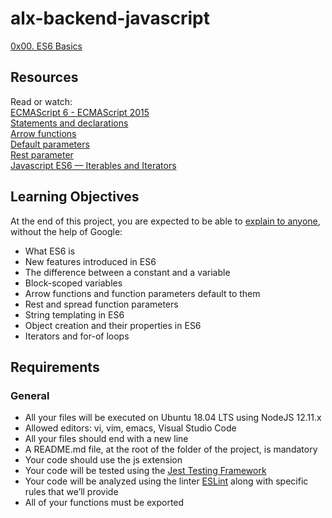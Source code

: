 # alx-backend-javascript  
[0x00. ES6 Basics](https://intranet.alxswe.com/projects/1224#task-11563)  
## Resources  
Read or watch:  
[ECMAScript 6 - ECMAScript 2015](https://intranet.alxswe.com/rltoken/NW1dFLFExQ12_hD8yvkV3A)  
[Statements and declarations](https://intranet.alxswe.com/rltoken/sroRUsUvOZV28V99MHDenw)  
[Arrow functions](https://intranet.alxswe.com/rltoken/N2WLylppCtkkX3YFFtyUHw)  
[Default parameters](https://intranet.alxswe.com/rltoken/kbw9gMO6sdeOKAY23SYVgA)  
[Rest parameter](https://intranet.alxswe.com/rltoken/erZfCvacuGVk9z1CQlJvYQ)  
[Javascript ES6 — Iterables and Iterators](https://intranet.alxswe.com/rltoken/JBRaxZsT3mwIGkG6MxeTTg)  
## Learning Objectives  
At the end of this project, you are expected to be able to [explain to anyone](https://fs.blog/feynman-learning-technique/), without the help of Google:  
+ What ES6 is  
+ New features introduced in ES6
+ The difference between a constant and a variable
+ Block-scoped variables
+ Arrow functions and function parameters default to them
+ Rest and spread function parameters
+ String templating in ES6
+ Object creation and their properties in ES6
+ Iterators and for-of loops  
## Requirements  
### General  
+ All your files will be executed on Ubuntu 18.04 LTS using NodeJS 12.11.x
+ Allowed editors: vi, vim, emacs, Visual Studio Code
+ All your files should end with a new line
+ A README.md file, at the root of the folder of the project, is mandatory
+ Your code should use the js extension
+ Your code will be tested using the [Jest Testing Framework](https://intranet.alxswe.com/rltoken/ECZpKsJ3fm1qRA7lDyhd_Q)
+ Your code will be analyzed using the linter [ESLint](https://intranet.alxswe.com/rltoken/Ttd9w5jERwTErJW3DDbVoQ) along with specific rules that we’ll provide
+ All of your functions must be exported
